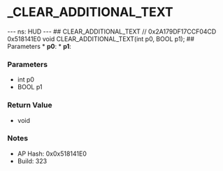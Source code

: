 # _CLEAR_ADDITIONAL_TEXT

--- ns: HUD --- ## CLEAR_ADDITIONAL_TEXT  // 0x2A179DF17CCF04CD 0x518141E0 void CLEAR_ADDITIONAL_TEXT(int p0, BOOL p1);   ## Parameters * **p0**: * **p1**:

### Parameters
* int p0
* BOOL p1

### Return Value
* void

### Notes
* AP Hash: 0x0x518141E0
* Build: 323

